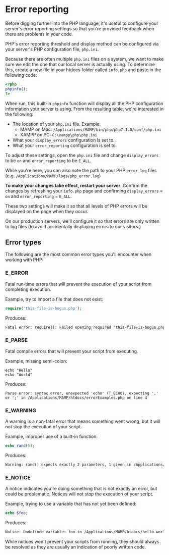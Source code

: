 # Error reporting
Before digging further into the PHP language, it's useful to configure your server's error reporting settings so that you're provided feedback when there are problems in your code.

PHP's error reporting threshold and display method can be configured via your server's PHP configuration file, `php.ini`.

Because there are often multiple `php.ini` files on a system, we want to make sure we edit the one that our local server is actually using. To determine this, create a new file in your htdocs folder called `info.php` and paste in the following code:

```php
<?php
phpinfo();
?>
```

When run, this built-in `phpinfo` function will display all the PHP configuration information your server is using. From the resulting table, we're interested in the following:

* The location of your `php.ini` file. Example:
	* MAMP on Mac: `/Applications/MAMP/bin/php/php7.1.0/conf/php.ini`
	* XAMPP on PC: `C:\xampp\php\php.ini`
* What your `display_errors` configuration is set to.
* What your `error_reporting` configuration is set to.

To adjust these settings, open the `php.ini` file and change `display_errors` to be `on` and `error_reporting` to be `E_ALL`.

While you're here, you can also note the path to your PHP `error_log` files (e.g. `/Applications/MAMP/logs/php_error.log`)

**To make your changes take effect, restart your server**. Confirm the changes by refreshing your `info.php` page and confirming `display_errors` = `on` and `error_reporting` = `E_ALL`.

These two settings will make it so that all levels of PHP errors will be displayed on the page when they occur.

On our production servers, we'll configure it so that errors are only written to log files (to avoid accidentally displaying errors to our visitors.)


## Error types
The following are the most common error types you'll encounter when working with PHP:

### E_ERROR
Fatal run-time errors that will prevent the execution of your script from completing execution.

Example, try to import a file that does not exist:
```php
require('this-file-is-bogus.php');
```

Produces:
```xml
Fatal error: require(): Failed opening required 'this-file-is-bogus.php' (include_path='.:/Applications/MAMP/bin/php/php7.1.0/lib/php') in /Applications/MAMP/htdocs/hello-world/errorExamples.php on line 3
```

### E_PARSE
Fatal compile errors that will prevent your script from executing.

Example, missing semi-colon:
```
echo "Hello"
echo "World"
```

Produces:
```
Parse error: syntax error, unexpected 'echo' (T_ECHO), expecting ',' or ';' in /Applications/MAMP/htdocs/errorExamples.php on line 4
```


### E_WARNING
A warning is a non-fatal error that means something went wrong, but it will not stop the execution of your script.

Example, improper use of a built-in function:
```php
echo rand(5);
```

Produces:
```xml
Warning: rand() expects exactly 2 parameters, 1 given in /Applications/MAMP/htdocs/hello-world/errorExamples.php on line 3
```


### E_NOTICE
A notice indicates you're doing something that is not exactly an error, but could be problematic. Notices will not stop the execution of your script.

Example, trying to use a variable that has not yet been defined:
```php
echo $foo;
```

Produces:
```xml
Notice: Undefined variable: foo in /Applications/MAMP/htdocs/hello-world/errorExamples.php on line 3
```

While notices won't prevent your scripts from running, they should always be resolved as they are usually an indication of poorly written code.

